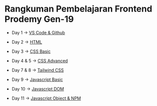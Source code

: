 # Rangkuman Pembelajaran Frontend Prodemy Gen-19

- Day 1     -> [VS Code & Github](https://github.com/ryandriesatria/rangkuman-frontend/blob/master/Day1.md)
- Day 2     -> [HTML](https://github.com/ryandriesatria/rangkuman-frontend/blob/master/Day2.md)
- Day 3     -> [CSS Basic](https://github.com/ryandriesatria/rangkuman-frontend/blob/master/Day3.md)
- Day 4 & 5 -> [CSS Advanced](https://github.com/ryandriesatria/rangkuman-frontend/blob/master/Day4.md)

- Day 7 & 8 -> [Tailwind CSS](https://github.com/ryandriesatria/rangkuman-frontend/blob/master/Day7.md)
- Day 9     -> [Javascript Basic](https://github.com/ryandriesatria/rangkuman-frontend/blob/master/Day9.md)
- Day 10    -> [Javascript DOM](https://github.com/ryandriesatria/rangkuman-frontend/blob/master/Day10.md)
- Day 11    -> [Javascript Object & NPM](https://github.com/ryandriesatria/rangkuman-frontend/blob/master/Day11.md)
